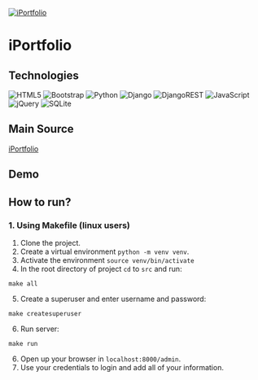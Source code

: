 [![iPortfolio](https://github.com/mehdi-mirzaie78/PortfolioII/actions/workflows/main.yml/badge.svg)](https://github.com/mehdi-mirzaie78/PortfolioII/actions/workflows/main.yml)

# iPortfolio

## Technologies
![HTML5](https://img.shields.io/badge/html5-%23E34F26.svg?style=for-the-badge&logo=html5&logoColor=white) ![Bootstrap](https://img.shields.io/badge/bootstrap-%238511FA.svg?style=for-the-badge&logo=bootstrap&logoColor=white) ![Python](https://img.shields.io/badge/python-3670A0?style=for-the-badge&logo=python&logoColor=ffdd54) ![Django](https://img.shields.io/badge/django-%23092E20.svg?style=for-the-badge&logo=django&logoColor=white) ![DjangoREST](https://img.shields.io/badge/DJANGO-REST-ff1709?style=for-the-badge&logo=django&logoColor=white&color=ff1709&labelColor=gray) ![JavaScript](https://img.shields.io/badge/javascript-%23323330.svg?style=for-the-badge&logo=javascript&logoColor=%23F7DF1E) ![jQuery](https://img.shields.io/badge/jquery-%230769AD.svg?style=for-the-badge&logo=jquery&logoColor=white) ![SQLite](https://img.shields.io/badge/sqlite-%2307405e.svg?style=for-the-badge&logo=sqlite&logoColor=white) 
## Main Source
[iPortfolio](https://bootstrapmade.com/demo/iPortfolio/)

## Demo

## How to run?
### 1. Using Makefile (linux users)
1. Clone the project.
2. Create a virtual environment `python -m venv venv`.
3. Activate the environment `source venv/bin/activate`
4. In the root directory of project `cd` to `src` and run:
```shell
make all
```
5. Create a superuser and enter username and password:
```shell
make createsuperuser
```
6. Run server:
```shell
make run
```
6. Open up your browser in `localhost:8000/admin`. 
7. Use your credentials to login and add all of your information.
